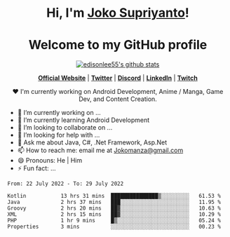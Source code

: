 <h1 align="center">Hi, I'm <a href="https://www.google.com">Joko Supriyanto</a>!</h1>
<h1 align="center">Welcome to my GitHub profile</h1>

<p align="center">
  <a href="https://github.com/jokomanza"><img src="https://github-readme-stats.vercel.app/api?username=jokomanza&hide_border=true&show_icons=true" alt="edisonlee55's github stats"></a>
</p>

<p align="center">
  <strong><a href="https://www.google.com">Official Website</a></strong> |
  <strong><a href="https://twitter.com/jokomanza">Twitter</a></strong> |
  <strong><a href="https://discord.gg/nYXzaUS">Discord</a></strong> |
  <strong><a href="https://www.linkedin.com/in/jokomanza">LinkedIn</a></strong> |
  <strong><a href="https://www.twitch.tv/jokomanza">Twitch</a></strong>
</p>

<p align="center">❤ I'm currently working on Android Development, Anime / Manga, Game Dev, and Content Creation.</p>

- 🔭 I’m currently working on ...
- 🌱 I’m currently learning Android Development
- 👯 I’m looking to collaborate on ...
- 🤔 I’m looking for help with ...
- 💬 Ask me about Java, C#, .Net Framework, Asp.Net
- 📫 How to reach me: email me at Jokomanza@gmail.com
- 😄 Pronouns: He | Him
- ⚡ Fun fact: ...

<!--START_SECTION:waka-->

```text
From: 22 July 2022 - To: 29 July 2022

Kotlin           13 hrs 31 mins  ███████████████▒░░░░░░░░░   61.53 %
Java             2 hrs 37 mins   ███░░░░░░░░░░░░░░░░░░░░░░   11.95 %
Groovy           2 hrs 20 mins   ██▓░░░░░░░░░░░░░░░░░░░░░░   10.63 %
XML              2 hrs 15 mins   ██▓░░░░░░░░░░░░░░░░░░░░░░   10.29 %
PHP              1 hr 9 mins     █▒░░░░░░░░░░░░░░░░░░░░░░░   05.24 %
Properties       3 mins          ░░░░░░░░░░░░░░░░░░░░░░░░░   00.23 %
```

<!--END_SECTION:waka-->
